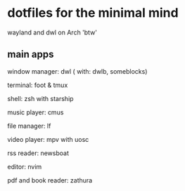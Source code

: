 # dotfiles for the minimal mind
wayland and dwl on Arch 'btw'

## main apps

window manager: dwl ( with: dwlb, someblocks)

terminal: foot & tmux

shell: zsh with starship

music player: cmus

file manager: lf

video player: mpv with uosc

rss reader: newsboat

editor: nvim

pdf and book reader: zathura

